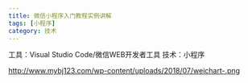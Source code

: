 ```yaml
---
title: 微信小程序入门教程实例讲解
tags: [小程序]
category: 技术
---
```

工具：Visual Studio Code/微信WEB开发者工具
技术：小程序

http://www.mybj123.com/wp-content/uploads/2018/07/weichart-.png
